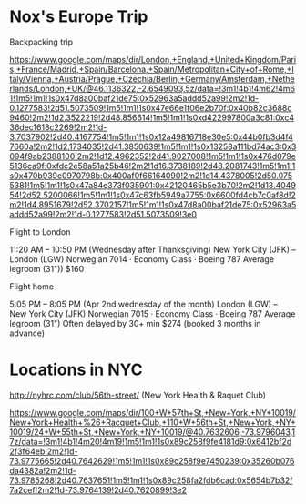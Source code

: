 # Nox's Europe Trip

Backpacking trip

https://www.google.com/maps/dir/London,+England,+United+Kingdom/Paris,+France/Madrid,+Spain/Barcelona,+Spain/Metropolitan+City+of+Rome,+Italy/Vienna,+Austria/Prague,+Czechia/Berlin,+Germany/Amsterdam,+Netherlands/London,+UK/@46.1136322,-2.6549093,5z/data=!3m1!4b1!4m62!4m61!1m5!1m1!1s0x47d8a00baf21de75:0x52963a5addd52a99!2m2!1d-0.1277583!2d51.5073509!1m5!1m1!1s0x47e66e1f06e2b70f:0x40b82c3688c9460!2m2!1d2.3522219!2d48.856614!1m5!1m1!1s0xd422997800a3c81:0xc436dec1618c2269!2m2!1d-3.7037902!2d40.4167754!1m5!1m1!1s0x12a49816718e30e5:0x44b0fb3d4f47660a!2m2!1d2.1734035!2d41.3850639!1m5!1m1!1s0x13258a111bd74ac3:0x3094f9ab2388100!2m2!1d12.4962352!2d41.9027008!1m5!1m1!1s0x476d079e5136ca9f:0xfdc2e58a51a25b46!2m2!1d16.3738189!2d48.2081743!1m5!1m1!1s0x470b939c0970798b:0x400af0f66164090!2m2!1d14.4378005!2d50.0755381!1m5!1m1!1s0x47a84e373f035901:0x42120465b5e3b70!2m2!1d13.404954!2d52.5200066!1m5!1m1!1s0x47c63fb5949a7755:0x6600fd4cb7c0af8d!2m2!1d4.8951679!2d52.3702157!1m5!1m1!1s0x47d8a00baf21de75:0x52963a5addd52a99!2m2!1d-0.1277583!2d51.5073509!3e0

Flight to London

11:20 AM – 10:50 PM (Wednesday after Thanksgiving)
New York City (JFK) – London (LGW)
Norwegian 7014 · Economy Class · Boeing 787
Average legroom (31"))
$160

Flight home

5:05 PM – 8:05 PM (Apr 2nd wednesday of the month)
London (LGW) – New York City (JFK)
Norwegian 7015 · Economy Class · Boeing 787
Average legroom (31")
Often delayed by 30+ min
$274 (booked 3 months in advance)

# Locations in NYC

http://nyhrc.com/club/56th-street/ (New York Health & Raquet Club)

https://www.google.com/maps/dir/100+W+57th+St,+New+York,+NY+10019/New+York+Health+%26+Racquet+Club,+110+W+56th+St,+New+York,+NY+10019/24+W+55th+St,+New+York,+NY+10019/@40.7632606,-73.9796043,17z/data=!3m1!4b1!4m20!4m19!1m5!1m1!1s0x89c258f9fe4181d9:0x6412bf2d2f3f64eb!2m2!1d-73.9775665!2d40.7642629!1m5!1m1!1s0x89c258f9e7450239:0x35260b076da4382a!2m2!1d-73.9785268!2d40.7637651!1m5!1m1!1s0x89c258fa2fdb6cad:0x5654b7b32f7a2cef!2m2!1d-73.9764139!2d40.7620899!3e2


